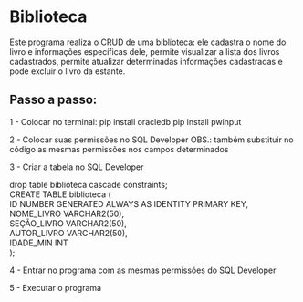 # Biblioteca
Este programa realiza o CRUD de uma biblioteca: ele cadastra o nome do livro e informações específicas dele, permite visualizar a lista dos livros cadastrados, permite atualizar determinadas informações cadastradas e pode excluir o livro da estante.

## Passo a passo:
1 - Colocar no terminal:
pip install oracledb
pip install pwinput

2 - Colocar suas permissões no SQL Developer
OBS.: também substituir no código as mesmas permissões nos campos determinados

3 - Criar a tabela no SQL Developer

drop table biblioteca cascade constraints;
<br>CREATE TABLE biblioteca (
<br>ID NUMBER GENERATED ALWAYS AS IDENTITY PRIMARY KEY,
<br>NOME_LIVRO VARCHAR2(50),
<br>SEÇÃO_LIVRO VARCHAR2(50),
<br>AUTOR_LIVRO VARCHAR2(50),
<br>IDADE_MIN INT
<br>);

4 - Entrar no programa com as mesmas permissões do SQL Developer

5 - Executar o programa